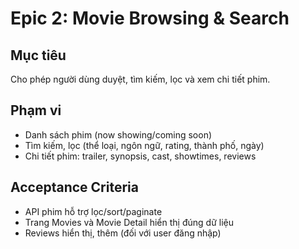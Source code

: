 # Epic 2: Movie Browsing & Search

## Mục tiêu
Cho phép người dùng duyệt, tìm kiếm, lọc và xem chi tiết phim.

## Phạm vi
- Danh sách phim (now showing/coming soon)
- Tìm kiếm, lọc (thể loại, ngôn ngữ, rating, thành phố, ngày)
- Chi tiết phim: trailer, synopsis, cast, showtimes, reviews

## Acceptance Criteria
- API phim hỗ trợ lọc/sort/paginate
- Trang Movies và Movie Detail hiển thị đúng dữ liệu
- Reviews hiển thị, thêm (đối với user đăng nhập) 